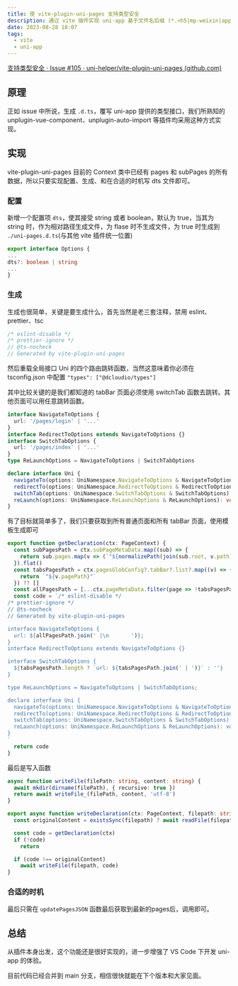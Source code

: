 ```yaml
---
title: 使 vite-plugin-uni-pages 支持类型安全
description: 通过 vite 插件实现 uni-app 基于文件名后缀 (*.<h5|mp-weixin|app>.*) 的按平台编译
date: 2023-08-28 18:07
tags:
  - vite
  - uni-app
---
```



[支持类型安全 · Issue #105 · uni-helper/vite-plugin-uni-pages (github.com)](https://github.com/uni-helper/vite-plugin-uni-pages/issues/105)

## 原理

正如 issue 中所说，生成 `.d.ts`，覆写 uni-app 提供的类型接口，我们所熟知的 unplugin-vue-component、unplugin-auto-import 等插件均采用这种方式实现。

## 实现

vite-plugin-uni-pages 目前的 Context 类中已经有 pages 和 subPages 的所有数据，所以只要实现配置、生成、和在合适的时机写 dts 文件即可。

### 配置

新增一个配置项 `dts`，使其接受 string 或者 boolean，默认为 true，当其为 string 时，作为相对路径生成文件，为 flase 时不生成文件，为 true 时生成到 `./uni-pages.d.ts`(与其他 vite 插件统一位置)

```ts [src/types.ts]
export interface Options {
...
dts?: boolean | string
...
}
```

### 生成

生成也很简单，关键是要生成什么，首先当然是老三套注释，禁用 eslint、prettier、tsc

```ts
/* eslint-disable */
/* prettier-ignore */
// @ts-nocheck
// Generated by vite-plugin-uni-pages
```

然后重载全局接口 Uni 的四个路由跳转函数，当然这意味着你必须在 tsconfig.json 中配置 `"types": ["@dcloudio/types"]`

其中比较关键的是我们都知道的 tabBar 页面必须使用 switchTab 函数去跳转。其他页面可以用任意跳转函数。

```ts
interface NavigateToOptions {
  url: '/pages/login' | '...'
}
interface RedirectToOptions extends NavigateToOptions {}
interface SwitchTabOptions {
  url: '/pages/index' | '...'
}
type ReLaunchOptions = NavigateToOptions | SwitchTabOptions

declare interface Uni {
  navigateTo(options: UniNamespace.NavigateToOptions & NavigateToOptions): void
  redirectTo(options: UniNamespace.RedirectToOptions & RedirectToOptions): void
  switchTab(options: UniNamespace.SwitchTabOptions & SwitchTabOptions): void
  reLaunch(options: UniNamespace.ReLaunchOptions & ReLaunchOptions): void
}
```
有了目标就简单多了，我们只要获取到所有普通页面和所有 tabBar 页面，使用模板生成即可


```ts
export function getDeclaration(ctx: PageContext) {
  const subPagesPath = ctx.subPageMetaData.map((sub) => {
    return sub.pages.map(v => (`"${normalizePath(join(sub.root, v.path))}"`))
  }).flat()
  const tabsPagesPath = ctx.pagesGlobConfig?.tabBar?.list?.map((v) => {
    return `"${v.pagePath}"`
  }) ?? []
  const allPagesPath = [...ctx.pageMetaData.filter(page => !tabsPagesPath.includes(page.path)).map(v => `"${v.path}"`), ...subPagesPath]
  const code = `/* eslint-disable */
/* prettier-ignore */
// @ts-nocheck
// Generated by vite-plugin-uni-pages

interface NavigateToOptions {
  url: ${allPagesPath.join(' |\n       ')};
}
interface RedirectToOptions extends NavigateToOptions {}

interface SwitchTabOptions {
  ${tabsPagesPath.length ? `url: ${tabsPagesPath.join(' | ')}` : ''}
}

type ReLaunchOptions = NavigateToOptions | SwitchTabOptions;

declare interface Uni {
  navigateTo(options: UniNamespace.NavigateToOptions & NavigateToOptions): void;
  redirectTo(options: UniNamespace.RedirectToOptions & RedirectToOptions): void;
  switchTab(options: UniNamespace.SwitchTabOptions & SwitchTabOptions): void;
  reLaunch(options: UniNamespace.ReLaunchOptions & ReLaunchOptions): void;
}
`
  return code
}
```

最后是写入函数

```ts
async function writeFile(filePath: string, content: string) {
  await mkdir(dirname(filePath), { recursive: true })
  return await writeFile_(filePath, content, 'utf-8')
}

export async function writeDeclaration(ctx: PageContext, filepath: string) {
  const originalContent = existsSync(filepath) ? await readFile(filepath, 'utf-8') : ''

  const code = getDeclaration(ctx)
  if (!code)
    return

  if (code !== originalContent)
    await writeFile(filepath, code)
}
```


### 合适的时机

最后只需在 `updatePagesJSON` 函数最后获取到最新的pages后，调用即可。

## 总结

从插件本身出发，这个功能还是很好实现的，进一步增强了 VS Code 下开发 uni-app 的体验。

目前代码已经合并到 main 分支，相信很快就能在下个版本和大家见面。
